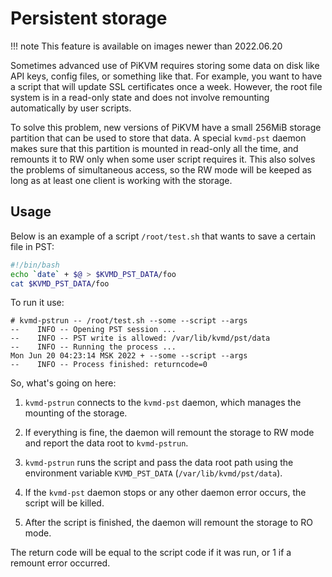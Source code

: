 # Persistent storage

!!! note
    This feature is available on images newer than 2022.06.20

Sometimes advanced use of PiKVM requires storing some data on disk like API keys, config files, or something like that.
For example, you want to have a script that will update SSL certificates once a week.
However, the root file system is in a read-only state and does not involve remounting automatically by user scripts.

To solve this problem, new versions of PiKVM have a small 256MiB storage partition that can be used to store that data.
A special `kvmd-pst` daemon makes sure that this partition is mounted in read-only all the time, and remounts it to RW
only when some user script requires it. This also solves the problems of simultaneous access, so the RW mode will be
keeped as long as at least one client is working with the storage.


## Usage

Below is an example of a script `/root/test.sh` that wants to save a certain file in PST:

```bash
#!/bin/bash
echo `date` + $@ > $KVMD_PST_DATA/foo
cat $KVMD_PST_DATA/foo
```

To run it use:
```
# kvmd-pstrun -- /root/test.sh --some --script --args
--    INFO -- Opening PST session ...
--    INFO -- PST write is allowed: /var/lib/kvmd/pst/data
--    INFO -- Running the process ...
Mon Jun 20 04:23:14 MSK 2022 + --some --script --args
--    INFO -- Process finished: returncode=0
```

So, what's going on here:

1. `kvmd-pstrun` connects to the `kvmd-pst` daemon, which manages the mounting of the storage.

2. If everything is fine, the daemon will remount the storage to RW mode and report the data root to `kvmd-pstrun`.

3. `kvmd-pstrun` runs the script and pass the data root path using the environment variable `KVMD_PST_DATA` (`/var/lib/kvmd/pst/data`).

4. If the `kvmd-pst` daemon stops or any other daemon error occurs, the script will be killed.

5. After the script is finished, the daemon will remount the storage to RO mode.

The return code will be equal to the script code if it was run, or 1 if a remount error occurred.
